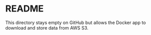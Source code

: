 README
==============================

This directory stays empty on GitHub but allows the Docker app to download and store data from AWS S3.